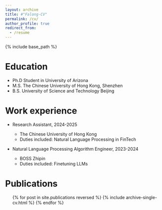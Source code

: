 ```yaml
---
layout: archive
title: #"Falong-CV"
permalink: /cv/
author_profile: true
redirect_from:
  - /resume
---
```


{% include base_path %}

Education
======
* Ph.D Student in University of Arizona
* M.S. The Chinese University of Hong Kong, Shenzhen
* B.S. University of Science and Technology Beijing

Work experience
======
* Research Assistant, 2024-2025
  * The Chinese University of Hong Kong
  * Duties included: Natural Language Processing in FinTech
 
* Natural Language Processing Algorithm Engineer, 2023-2024
  * BOSS Zhipin
  * Duties included: Finetuning LLMs


Publications
======
  <ul>{% for post in site.publications reversed %}
    {% include archive-single-cv.html %}
  {% endfor %}</ul>

